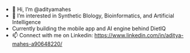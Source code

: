 - 👋 Hi, I’m @adityamahes
- 👀 I’m interested in Synthetic BIology, Bioinformatics, and Artificial Intelligence
- Currently building the mobile app and AI engine behind DietIQ
- 📫 Connect with me on Linkedin: https://www.linkedin.com/in/aditya-mahes-a90648220/
 

<!---
adityamahes/adityamahes is a ✨ special ✨ repository because its `README.md` (this file) appears on your GitHub profile.
You can click the Preview link to take a look at your changes.
--->

